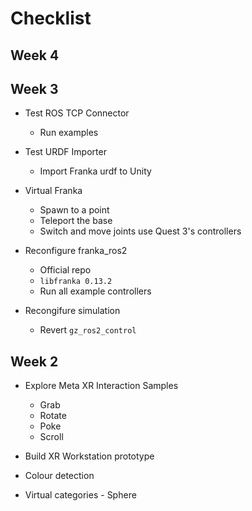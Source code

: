 # Checklist



## Week 4





## Week 3

- Test ROS TCP Connector
  - Run examples
- Test URDF Importer
  - Import Franka urdf to Unity
- Virtual Franka
  - Spawn to a point
  - Teleport the base
  - Switch and move joints use Quest 3's controllers
  
- Reconfigure franka_ros2
  - Official repo
  - `libfranka 0.13.2`
  - Run all example controllers
- Recongifure simulation
  - Revert `gz_ros2_control`



## Week 2

- Explore Meta XR Interaction Samples
  - Grab
  - Rotate
  - Poke
  - Scroll

- Build XR Workstation prototype
- Colour detection

- Virtual categories - Sphere
